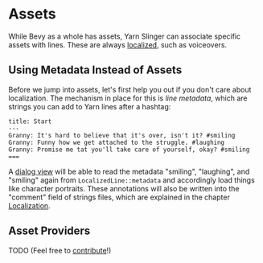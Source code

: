 # Assets

While Bevy as a whole has assets, Yarn Slinger can associate specific assets with lines.
These are always [localized](./localization.md), such as voiceovers. 

## Using Metadata Instead of Assets

Before we jump into assets, let's first help you out if you don't care about localization.
The mechanism in place for this is *line metadata*, which are strings you can add to Yarn lines after a hashtag:

```text
title: Start
---
Granny: It's hard to believe that it's over, isn't it? #smiling
Granny: Funny how we get attached to the struggle. #laughing
Granny: Promise me tat you'll take care of yourself, okay? #smiling
===
```

A [dialog view](./dialog_views.md) will be able to read the metadata "smiling", "laughing", and "smiling" again from `LocalizedLine::metadata` and accordingly load things like character portraits.
These annotations will also be written into the "comment" field of strings files, which are explained in the chapter [Localization](./localization.md).

## Asset Providers

TODO (Feel free to [contribute](https://github.com/yarn-slinger/yarn-slinger/edit/main/docs/src/bevy_plugin/assets.md)!)

